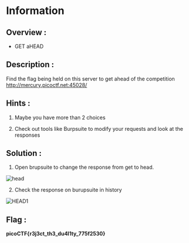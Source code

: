 # Information

## Overview :

* GET aHEAD

## Description :

Find the flag being held on this server to get ahead of the competition http://mercury.picoctf.net:45028/

## Hints :

1. Maybe you have more than 2 choices

2. Check out tools like Burpsuite to modify your requests and look at the responses

## Solution :

1. Open brupsuite to change the response from get to head.
   
![head](https://github.com/user-attachments/assets/9e67ad81-cd4d-49d3-bb41-64117465ab9c)

2. Check the response on burupsuite in history

![HEAD1](https://github.com/user-attachments/assets/73805ead-778a-43bf-92e0-65b2d3eea582)


## Flag : 

**picoCTF{r3j3ct_th3_du4l1ty_775f2530}**
